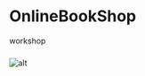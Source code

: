 # OnlineBookShop
workshop
##### 
![alt](https://www.facebook.com/photo/?fbid=1049885439367949&set=a.104671017222734)
